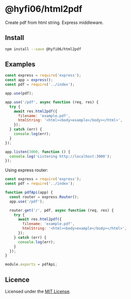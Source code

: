 # @hyfi06/html2pdf

Create pdf from html string. Express middleware.

## Install

```bash
npm install --save @hyfi06/html2pdf
```

## Examples

```js
const express = require('express');
const app = express();
const pdf = require('../index');

app.use(pdf);

app.use('/pdf', async function (req, res) {
  try {
    await res.html2pdf({
      filename: 'example.pdf',
      htmlString: '<html><body>example</body></html>',
    });
  } catch (err) {
    console.log(err);
  }
});

app.listen(3000, function () {
  console.log('Listening http://localhost:3000');
});
```

Using express router:

```js
const express = require('express');
const pdf = require('../index');

function pdfApi(app) {
  const router = express.Router();
  app.use('/pdf');

  router.get('/', pdf, async function (req, res) {
    try {
      await res.html2pdf({
        filename: 'example.pdf',
        htmlString: '<html><body>example</body></html>',
      });
    } catch (err) {
      console.log(err);
    }
  });
}

module.exports = pdfApi;
```

## Licence

Licensed under the [MIT License](https://github.com/hyfi06/node-html2pdf/blob/master/LICENSE).
